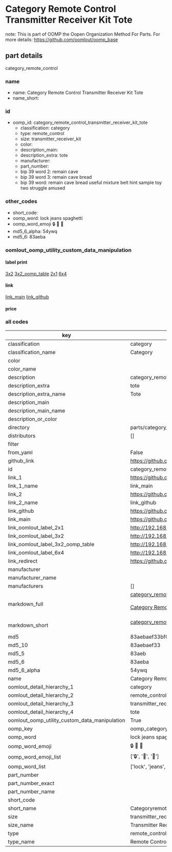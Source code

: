 # Category Remote Control Transmitter Receiver Kit Tote  

note: This is part of OOMP the Oopen Organization Method For Parts. For more details: https://github.com/oomlout/oomp_base

##  part details
  



category_remote_control



### name
* name: Category Remote Control Transmitter Receiver Kit Tote
* name_short: 
### id
* oomp_id: category_remote_control_transmitter_receiver_kit_tote
  * classification: category
  * type: remote_control
  * size: transmitter_receiver_kit
  * color: 
  * description_main: 
  * description_extra: tote
  * manufacturer: 
  * part_number: 
  * bip 39 word 2: remain cave
  * bip 39 word 3: remain cave bread
  * bip 39 word: remain cave bread useful mixture belt hint sample toy two struggle amused

### other_codes
* short_code: 
* oomp_word: lock jeans spaghetti
* oomp_word_emoji :lock: :jeans: :spaghetti:
* md5_6_alpha: 54ywq
* md5_6: 83aeba






### oomlout_oomp_utility_custom_data_manipulation
#### label print
[3x2](http://192.168.1.245:1112/?label=oomp%2054ywq)
[3x2_oomp_table](http://192.168.1.108:1112/?label=oomp%2054ywq)
[2x1](http://192.168.1.242:1112/?label=oomp%2054ywq)
[6x4](http://192.168.1.55:1112/?label=oomp%2054ywq)    

#### link

[link_main](https://github.com/oomlout/oomlout_oomp_version_1_messy/tree/main/parts/category_remote_control_transmitter_receiver_kit_tote) [link_github](https://github.com/oomlout/oomlout_oomp_version_1_messy/tree/main/parts/category_remote_control_transmitter_receiver_kit_tote)                             

#### price







### all codes 
| key | value |  
| --- | --- |  
| classification | category |  
| classification_name | Category |  
| color |  |  
| color_name |  |  
| description | category_remote_control |  
| description_extra | tote |  
| description_extra_name | Tote |  
| description_main |  |  
| description_main_name |  |  
| description_or_color |   |  
| directory | parts/category_remote_control_transmitter_receiver_kit_tote |  
| distributors | [] |  
| filter |  |  
| from_yaml | False |  
| github_link | https://github.com/oomlout/oomlout_oomp_part_src/tree/main/parts/category_remote_control_transmitter_receiver_kit_tote |  
| id | category_remote_control_transmitter_receiver_kit_tote |  
| link_1 | https://github.com/oomlout/oomlout_oomp_version_1_messy/tree/main/parts/category_remote_control_transmitter_receiver_kit_tote |  
| link_1_name | link_main |  
| link_2 | https://github.com/oomlout/oomlout_oomp_version_1_messy/tree/main/parts/category_remote_control_transmitter_receiver_kit_tote |  
| link_2_name | link_github |  
| link_github | https://github.com/oomlout/oomlout_oomp_version_1_messy/tree/main/parts/category_remote_control_transmitter_receiver_kit_tote |  
| link_main | https://github.com/oomlout/oomlout_oomp_version_1_messy/tree/main/parts/category_remote_control_transmitter_receiver_kit_tote |  
| link_oomlout_label_2x1 | http://192.168.1.242:1112/?label=oomp%2054ywq |  
| link_oomlout_label_3x2 | http://192.168.1.245:1112/?label=oomp%2054ywq |  
| link_oomlout_label_3x2_oomp_table | http://192.168.1.108:1112/?label=oomp%2054ywq |  
| link_oomlout_label_6x4 | http://192.168.1.55:1112/?label=oomp%2054ywq |  
| link_redirect | https://github.com/oomlout/oomlout_oomp_version_1_messy/tree/main/parts/category_remote_control_transmitter_receiver_kit_tote |  
| manufacturer |  |  
| manufacturer_name |  |  
| manufacturers | [] |  
| markdown_full | [category_remote_control_transmitter_receiver_kit_tote](none)<br>[](none)<br>[Category Remote Control Transmitter Receiver Kit Tote](none)<br><br> |  
| markdown_short | [category_remote_control_transmitter_receiver_kit_tote](none)<br><br> |  
| md5 | 83aebaef33bf0d7853c72efe36c935ac |  
| md5_10 | 83aebaef33 |  
| md5_5 | 83aeb |  
| md5_6 | 83aeba |  
| md5_6_alpha | 54ywq |  
| name | Category Remote Control Transmitter Receiver Kit Tote |  
| oomlout_detail_hierarchy_1 | category |  
| oomlout_detail_hierarchy_2 | remote_control |  
| oomlout_detail_hierarchy_3 | transmitter_receiver_kit |  
| oomlout_detail_hierarchy_4 | tote |  
| oomlout_oomp_utility_custom_data_manipulation | True |  
| oomp_key | oomp_category_remote_control_transmitter_receiver_kit_tote |  
| oomp_word | lock jeans spaghetti |  
| oomp_word_emoji | :lock: :jeans: :spaghetti: |  
| oomp_word_emoji_list | [':lock:', ':jeans:', ':spaghetti:'] |  
| oomp_word_list | ['lock', 'jeans', 'spaghetti'] |  
| part_number |  |  
| part_number_exact |  |  
| part_number_name |  |  
| short_code |  |  
| short_name | Categoryremotecontrol |  
| size | transmitter_receiver_kit |  
| size_name | Transmitter Receiver Kit |  
| type | remote_control |  
| type_name | Remote Control |  
